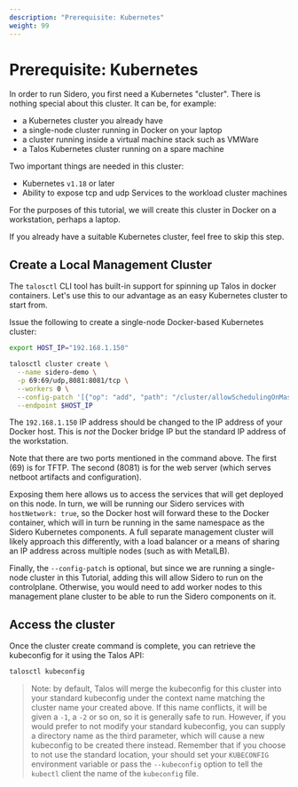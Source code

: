 ```yaml
---
description: "Prerequisite: Kubernetes"
weight: 99
---
```


# Prerequisite: Kubernetes

In order to run Sidero, you first need a Kubernetes "cluster".
There is nothing special about this cluster.
It can be, for example:

- a Kubernetes cluster you already have
- a single-node cluster running in Docker on your laptop
- a cluster running inside a virtual machine stack such as VMWare
- a Talos Kubernetes cluster running on a spare machine

Two important things are needed in this cluster:

- Kubernetes `v1.18` or later
- Ability to expose tcp and udp Services to the workload cluster machines

For the purposes of this tutorial, we will create this cluster in Docker on a
workstation, perhaps a laptop.

If you already have a suitable Kubernetes cluster, feel free to skip this step.

## Create a Local Management Cluster

The `talosctl` CLI tool has built-in support for spinning up Talos in docker containers.
Let's use this to our advantage as an easy Kubernetes cluster to start from.

Issue the following to create a single-node Docker-based Kubernetes cluster:

```bash
export HOST_IP="192.168.1.150"

talosctl cluster create \
  --name sidero-demo \
  -p 69:69/udp,8081:8081/tcp \
  --workers 0 \
  --config-patch '[{"op": "add", "path": "/cluster/allowSchedulingOnMasters", "value": true}]' \
  --endpoint $HOST_IP
```

The `192.168.1.150` IP address should be changed to the IP address of your Docker
host.
This is _not_ the Docker bridge IP but the standard IP address of the
workstation.

Note that there are two ports mentioned in the command above.
The first (69) is
for TFTP.
The second (8081) is for the web server (which serves netboot
artifacts and configuration).

Exposing them here allows us to access the services that will get deployed on this node.
In turn, we will be running our Sidero services with `hostNetwork: true`,
so the Docker host will forward these to the Docker container,
which will in turn be running in the same namespace as the Sidero Kubernetes components.
A full separate management cluster will likely approach this differently,
with a load balancer or a means of sharing an IP address across multiple nodes (such as with MetalLB).

Finally, the `--config-patch` is optional,
but since we are running a single-node cluster in this Tutorial,
adding this will allow Sidero to run on the controlplane.
Otherwise, you would need to add worker nodes to this management plane cluster to be
able to run the Sidero components on it.

## Access the cluster

Once the cluster create command is complete, you can retrieve the kubeconfig for it using the Talos API:

```bash
talosctl kubeconfig
```

> Note: by default, Talos will merge the kubeconfig for this cluster into your
> standard kubeconfig under the context name matching the cluster name your
> created above.
> If this name conflicts, it will be given a `-1`, a `-2` or so
> on, so it is generally safe to run.
> However, if you would prefer to not modify your standard kubeconfig, you can
> supply a directory name as the third parameter, which will cause a new
> kubeconfig to be created there instead.
> Remember that if you choose to not use the standard location, your should set
> your `KUBECONFIG` environment variable or pass the `--kubeconfig` option to
> tell the `kubectl` client the name of the `kubeconfig` file.
